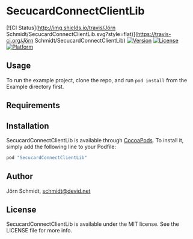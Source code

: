 # SecucardConnectClientLib

[![CI Status](http://img.shields.io/travis/Jörn Schmidt/SecucardConnectClientLib.svg?style=flat)](https://travis-ci.org/Jörn Schmidt/SecucardConnectClientLib)
[![Version](https://img.shields.io/cocoapods/v/SecucardConnectClientLib.svg?style=flat)](http://cocoapods.org/pods/SecucardConnectClientLib)
[![License](https://img.shields.io/cocoapods/l/SecucardConnectClientLib.svg?style=flat)](http://cocoapods.org/pods/SecucardConnectClientLib)
[![Platform](https://img.shields.io/cocoapods/p/SecucardConnectClientLib.svg?style=flat)](http://cocoapods.org/pods/SecucardConnectClientLib)

## Usage

To run the example project, clone the repo, and run `pod install` from the Example directory first.

## Requirements

## Installation

SecucardConnectClientLib is available through [CocoaPods](http://cocoapods.org). To install
it, simply add the following line to your Podfile:

```ruby
pod "SecucardConnectClientLib"
```

## Author

Jörn Schmidt, schmidt@devid.net

## License

SecucardConnectClientLib is available under the MIT license. See the LICENSE file for more info.